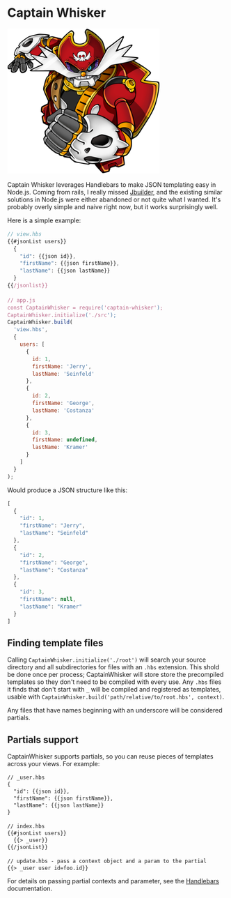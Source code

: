 # Captain Whisker

![captain_whisker](docs/captain_whisker.png)

Captain Whisker leverages Handlebars to make JSON templating easy in Node.js.  Coming from rails, I really missed
[Jbuilder](https://github.com/rails/jbuilder), and the existing similar solutions in Node.js were either abandoned or
not quite what I wanted.  It's probably overly simple and naive right now, but it works surprisingly well.

Here is a simple example:

```javascript
// view.hbs
{{#jsonList users}}
  {
    "id": {{json id}},
    "firstName": {{json firstName}},
    "lastName": {{json lastName}}
  }
{{/jsonlist}}

// app.js
const CaptainWhisker = require('captain-whisker');
CaptainWhisker.initialize('./src');
CaptainWhisker.build(
  'view.hbs', 
  { 
    users: [
      {
        id: 1,
        firstName: 'Jerry',
        lastName: 'Seinfeld'
      },
      {
        id: 2,
        firstName: 'George',
        lastName: 'Costanza'
      },
      {
        id: 3,
        firstName: undefined,
        lastName: 'Kramer'
      }
    ]
  }
);
```

Would produce a JSON structure like this:

```javascript
[
  {
    "id": 1,
    "firstName": "Jerry",
    "lastName": "Seinfeld"
  },
  {
    "id": 2,
    "firstName": "George",
    "lastName": "Costanza"
  },
  {
    "id": 3,
    "firstName": null,
    "lastName": "Kramer"
  }
]
```

## Finding template files

Calling `CaptainWhisker.initialize('./root')` will search your source directory and all subdirectories for files with an
`.hbs` extension.  This shold be done once per process; CaptainWhisker will store store the precompiled templates so
they don't need to be compiled with every use.  Any `.hbs` files it finds that don't start with `_` will be compiled and
registered as templates, usable with `CaptainWhisker.build('path/relative/to/root.hbs', context)`.  

Any files that have names beginning with an underscore will be considered partials.

## Partials support

CaptainWhisker supports partials, so you can reuse pieces of templates across your views.  For example:

```
// _user.hbs
{
  "id": {{json id}},
  "firstName": {{json firstName}},
  "lastName": {{json lastName}}
}

// index.hbs
{{#jsonList users}}
  {{> _user}}
{{/jsonList}}

// update.hbs - pass a context object and a param to the partial
{{> _user user id=foo.id}}
```

For details on passing partial contexts and parameter, see the [Handlebars](http://handlebarsjs.com/partials.html)
documentation.
